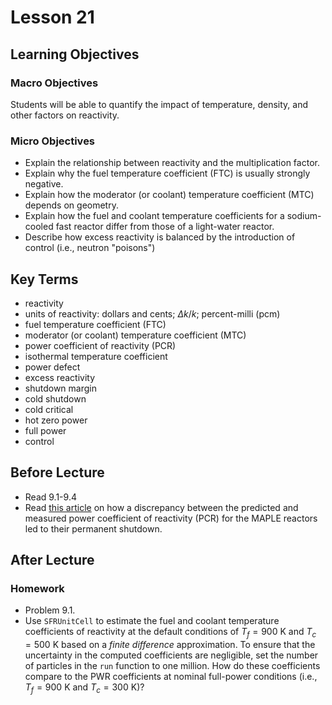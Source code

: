 # Lesson 21

<!--


-->

## Learning Objectives

### Macro Objectives


Students will be able to quantify the impact of temperature, density, and 
other factors on reactivity.


### Micro Objectives

 - Explain the relationship between reactivity and the multiplication factor.
 - Explain why the fuel temperature coefficient (FTC) is usually strongly negative.
 - Explain how the moderator (or coolant) temperature coefficient (MTC) depends on geometry.
 - Explain how the fuel and coolant temperature coefficients for a sodium-cooled fast reactor differ from 
   those of a light-water reactor.
 - Describe how excess reactivity is balanced by the introduction of control (i.e., neutron "poisons")

## Key Terms

 - reactivity
 - units of reactivity: dollars and cents; $\Delta k/k$; percent-milli (pcm)
 - fuel temperature coefficient (FTC)
 - moderator (or coolant) temperature coefficient (MTC) 
 - power coefficient of reactivity (PCR)
 - isothermal temperature coefficient
 - power defect
 - excess reactivity
 - shutdown margin
 - cold shutdown
 - cold critical
 - hot zero power
 - full power
 - control


## Before Lecture

  - Read 9.1-9.4
  - Read [this article](https://k-state.primo.exlibrisgroup.com/discovery/fulldisplay?docid=cdi_proquest_miscellaneous_743559653&context=PC&vid=01KSU_INST:NewUI&lang=en&search_scope=MyInst_and_CI&adaptor=Primo%20Central&tab=Everything&query=any,contains,What%20killed%20the%20Maples%20reactors%3F&mode=Basic) on how a discrepancy between the predicted and measured power coefficient of reactivity (PCR) for the MAPLE
  reactors led to their permanent shutdown.


## After Lecture

### Homework

  - Problem 9.1.
  - Use `SFRUnitCell` to estimate the fuel and coolant temperature coefficients of reactivity
    at the default conditions of $T_f = 900$ K and $T_c = 500$ K based on a *finite difference*
    approximation.  To ensure that the uncertainty in the computed coefficients are negligible,
    set the number of particles in the `run` function to one million.  How do these coefficients
    compare to the PWR coefficients at nominal full-power conditions (i.e., $T_f = 900$ K and 
    $T_c = 300$ K)?

